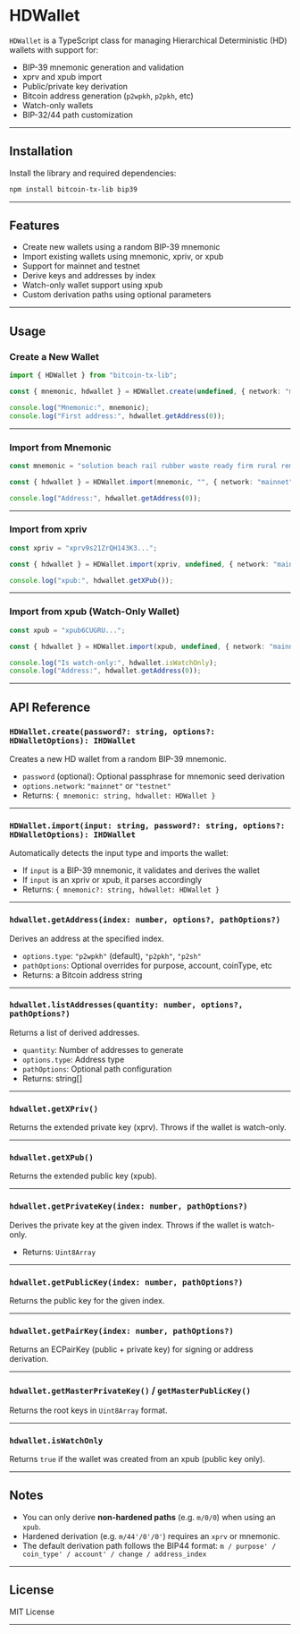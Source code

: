 # HDWallet

`HDWallet` is a TypeScript class for managing Hierarchical Deterministic (HD) wallets with support for:

* BIP-39 mnemonic generation and validation
* xprv and xpub import
* Public/private key derivation
* Bitcoin address generation (`p2wpkh`, `p2pkh`, etc)
* Watch-only wallets
* BIP-32/44 path customization

---

## Installation

Install the library and required dependencies:

```bash
npm install bitcoin-tx-lib bip39
```

---

## Features

* Create new wallets using a random BIP-39 mnemonic
* Import existing wallets using mnemonic, xpriv, or xpub
* Support for mainnet and testnet
* Derive keys and addresses by index
* Watch-only wallet support using xpub
* Custom derivation paths using optional parameters

---

## Usage

### Create a New Wallet

```ts
import { HDWallet } from "bitcoin-tx-lib";

const { mnemonic, hdwallet } = HDWallet.create(undefined, { network: "mainnet" });

console.log("Mnemonic:", mnemonic);
console.log("First address:", hdwallet.getAddress(0));
```

---

### Import from Mnemonic

```ts
const mnemonic = "solution beach rail rubber waste ready firm rural remove utility bachelor olive";

const { hdwallet } = HDWallet.import(mnemonic, "", { network: "mainnet" });

console.log("Address:", hdwallet.getAddress(0));
```

---

### Import from xpriv

```ts
const xpriv = "xprv9s21ZrQH143K3...";

const { hdwallet } = HDWallet.import(xpriv, undefined, { network: "mainnet" });

console.log("xpub:", hdwallet.getXPub());
```

---

### Import from xpub (Watch-Only Wallet)

```ts
const xpub = "xpub6CUGRU...";

const { hdwallet } = HDWallet.import(xpub, undefined, { network: "mainnet" });

console.log("Is watch-only:", hdwallet.isWatchOnly);
console.log("Address:", hdwallet.getAddress(0));
```

---

## API Reference

### `HDWallet.create(password?: string, options?: HDWalletOptions): IHDWallet`

Creates a new HD wallet from a random BIP-39 mnemonic.

* `password` (optional): Optional passphrase for mnemonic seed derivation
* `options.network`: `"mainnet"` or `"testnet"`
* Returns: `{ mnemonic: string, hdwallet: HDWallet }`

---

### `HDWallet.import(input: string, password?: string, options?: HDWalletOptions): IHDWallet`

Automatically detects the input type and imports the wallet:

* If `input` is a BIP-39 mnemonic, it validates and derives the wallet
* If `input` is an xpriv or xpub, it parses accordingly
* Returns: `{ mnemonic?: string, hdwallet: HDWallet }`

---

### `hdwallet.getAddress(index: number, options?, pathOptions?)`

Derives an address at the specified index.

* `options.type`: `"p2wpkh"` (default), `"p2pkh"`, `"p2sh"`
* `pathOptions`: Optional overrides for purpose, account, coinType, etc
* Returns: a Bitcoin address string

---

### `hdwallet.listAddresses(quantity: number, options?, pathOptions?)`

Returns a list of derived addresses.

* `quantity`: Number of addresses to generate
* `options.type`: Address type
* `pathOptions`: Optional path configuration
* Returns: string\[]

---

### `hdwallet.getXPriv()`

Returns the extended private key (xprv). Throws if the wallet is watch-only.

---

### `hdwallet.getXPub()`

Returns the extended public key (xpub).

---

### `hdwallet.getPrivateKey(index: number, pathOptions?)`

Derives the private key at the given index. Throws if the wallet is watch-only.

* Returns: `Uint8Array`

---

### `hdwallet.getPublicKey(index: number, pathOptions?)`

Returns the public key for the given index.

---

### `hdwallet.getPairKey(index: number, pathOptions?)`

Returns an ECPairKey (public + private key) for signing or address derivation.

---

### `hdwallet.getMasterPrivateKey()` / `getMasterPublicKey()`

Returns the root keys in `Uint8Array` format.

---

### `hdwallet.isWatchOnly`

Returns `true` if the wallet was created from an xpub (public key only).

---

## Notes

* You can only derive **non-hardened paths** (e.g. `m/0/0`) when using an `xpub`.
* Hardened derivation (e.g. `m/44'/0'/0'`) requires an `xprv` or mnemonic.
* The default derivation path follows the BIP44 format:
  `m / purpose' / coin_type' / account' / change / address_index`

---

## License

MIT License

---

